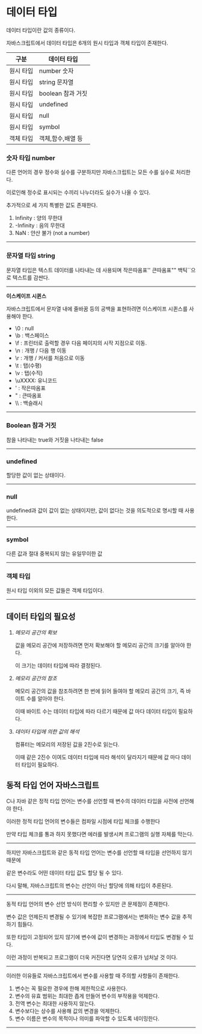 # 데이터 타입

데이터 타입이란 값의 종류이다.

자바스크립트에서 데이터 타입은 6개의 원시 타입과 객체 타입이 존재한다.

| 구분      | 데이터 타입       |
| --------- | ----------------- |
| 원시 타입 | number 숫자       |
| 원시 타입 | string 문자열     |
| 원시 타입 | boolean 참과 거짓 |
| 원시 타입 | undefined         |
| 원시 타입 | null              |
| 원시 타입 | symbol            |
| 객체 타입 | 객체,함수,배열 등 |

### 숫자 타입 number

다른 언어의 경우 정수와 실수를 구분하지만 자바스크립트는 모든 수를 실수로 처리한다.

이로인해 정수로 표시되는 수끼리 나누더라도 실수가 나올 수 있다.

추가적으로 세 가지 특별한 값도 존재한다.

1. Infinity : 양의 무한대
2. -Infinity : 음의 무한대
3. NaN : 얀산 불가 (not a number)

---

### 문자열 타입 string

문자열 타입은 텍스트 데이터를 나타내는 데 사용되며 작은따옴표'' 큰따옴표"" 백틱``으로 텍스트를 감싼다.

---

**이스케이프 시퀸스**

자바스크립트에서 문자열 내에 줄바꿈 등의 공백을 표현하려면 이스케이프 시퀸스를 사용해야 한다.

- \0 : null
- \b : 백스페이스
- \f : 프린터로 출력할 경우 다음 페이지의 시작 지점으로 이동.
- \n : 개행 / 다음 행 이동
- \r : 개행 / 커서를 처음으로 이동
- \t : 탭(수평)
- \v : 탭(수직)
- \uXXXX: 유니코드
- \' : 작은따옴표
- \" : 큰따옴표
- \\\ : 백슬래시

---

### Boolean 참과 거짓

참을 나타내는 true와 거짓을 나타내는 false

---

### undefined

할당한 값이 없는 상태이다.

---

### null

undefined과 값이 값이 없는 상태이지만, 값이 없다는 것을 의도적으로 명시할 때 사용한다.

---

### symbol

다른 값과 절대 중복되지 않는 유일무이한 값

---

### 객체 타입

원시 타입 이외의 모든 값들은 객체 타입이다.

---

## 데이터 타입의 필요성

1. _메모리 공간의 확보_

   값을 메모리 공간에 저장하려면 먼저 확보해야 할 메모리 공간의 크기를 알아야 한다.

   이 크기는 데이터 타입에 따라 결정된다.

2. _메모리 공간의 참조_

   메모리 공간의 값을 참조하려면 한 번에 읽어 들여야 할 메모리 공간의 크기, 즉 바이트 수를 알아야 한다.

   이때 바이트 수는 데이터 타입에 따라 다르기 때문에 값 마다 데이터 타입이 필요하다.

3. _데이터 타입에 의한 값의 해석_

   컴퓨터는 메모리의 저장된 값을 2진수로 읽는다.

   이때 같은 2진수 이여도 데이터 타입에 따라 해석이 달라지기 때문에 값 마다 데이터 타입이 필요하다.

## 동적 타입 언어 자바스크립트

C나 자바 같은 정적 타입 언어는 변수를 선언할 때 변수의 데이터 타입을 사전에 선언해야 한다.

이러한 정적 타입 언어의 변수들은 컴파일 시점에 타입 체크를 수행한다

만약 타입 체크를 통과 하지 못했다면 에러를 발생시켜 프로그램의 실행 자체를 막는다.

---

하지만 자바스크립트와 같은 동적 타입 언어는 변수를 선언할 때 타입을 선언하지 않기 때문에

같은 변수라도 어떤 데이터 타입 값도 할당 될 수 있다.

다시 말해, 자바스크립트의 변수는 선언이 아닌 할당에 의해 타입이 추론된다.

---

동적 타입 언어의 변수 선언 방식이 편리할 수 있지만 큰 문제점이 존재한다.

변수 값은 언제든지 변경될 수 있기에 복잡한 프로그램에서는 변화하는 변수 값을 추적하기 힘들다.

또한 타입이 고정되어 있지 않기에 변수에 값이 변경하는 과정에서 타입도 변경될 수 있다.

이런 과정이 반복되고 프로그램이 더욱 커진다면 당연히 오류가 넘처날 것 이다.

---

이러한 이유들로 자바스크립트에서 변수를 사용할 때 주의할 사항들이 존재한다.

1. 변수는 꼭 필요한 경우에 한해 제한적으로 사용한다.
2. 변수의 유효 범위는 최대한 좁게 만들어 변수의 부작용을 억제한다.
3. 전역 변수는 최대한 사용하지 않는다.
4. 변수보다는 상수를 사용해 값의 변경을 억제한다.
5. 변수 이름은 변수의 목적이나 의미를 파악할 수 있도록 네이밍한다.

---
